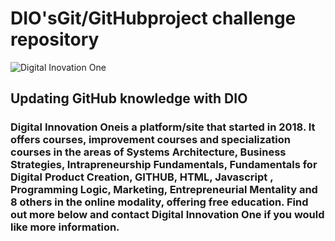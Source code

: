 # DIO's**Git/GitHub**project challenge repository

![Digital Inovation One](https://hermes.digitalinnovation.one/public/components/pages/home/header/banner-home.png)

## Updating GitHub knowledge with DIO

### **Digital Innovation One**is a platform/site that started in 2018. It offers courses, improvement courses and specialization courses in the areas of Systems Architecture, Business Strategies, Intrapreneurship Fundamentals, Fundamentals for Digital Product Creation, GITHUB, HTML, Javascript , Programming Logic, Marketing, Entrepreneurial Mentality and 8 others in the online modality, offering free education. Find out more below and contact Digital Innovation One if you would like more information.
